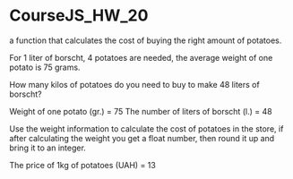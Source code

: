 # CourseJS_HW_20
a function that calculates the cost of buying the right amount of potatoes.

For 1 liter of borscht, 4 potatoes are needed, the average weight of one potato is 75 grams.

How many kilos of potatoes do you need to buy to make 48 liters of borscht?

Weight of one potato (gr.) = 75
The number of liters of borscht (l.) = 48

Use the weight information to calculate the cost of potatoes in the store, if after calculating the weight you get a float number, then round it up and bring it to an integer.

The price of 1kg of potatoes (UAH) = 13
